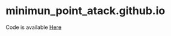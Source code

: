 # minimun_point_atack.github.io

Code is available [Here](https://github.com/ja-yeon-kim/Minimal_point_attack)
